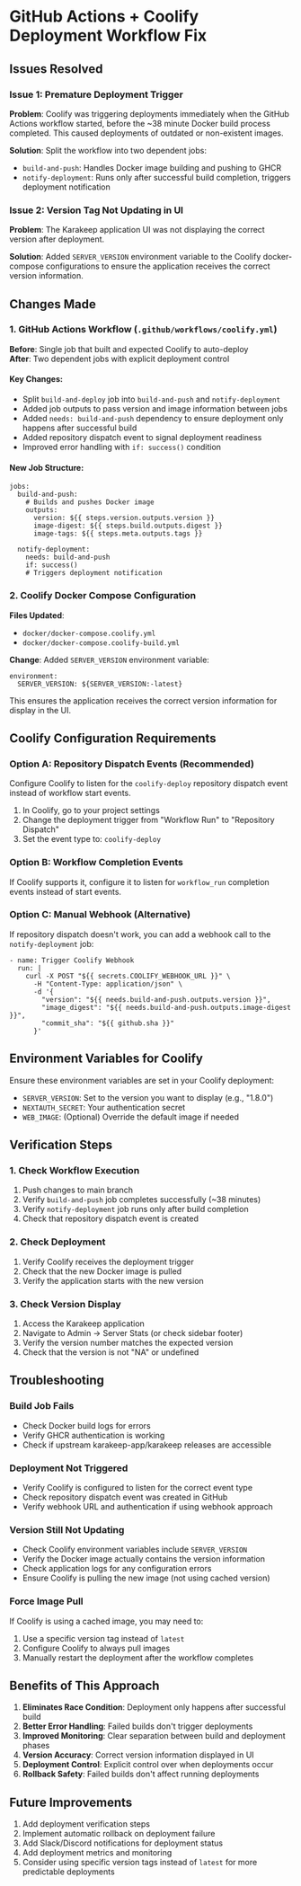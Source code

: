 # GitHub Actions + Coolify Deployment Workflow Fix

## Issues Resolved

### Issue 1: Premature Deployment Trigger

**Problem**: Coolify was triggering deployments immediately when the GitHub Actions workflow started, before the ~38 minute Docker build process completed. This caused deployments of outdated or non-existent images.

**Solution**: Split the workflow into two dependent jobs:

*   `build-and-push`: Handles Docker image building and pushing to GHCR
*   `notify-deployment`: Runs only after successful build completion, triggers deployment notification

### Issue 2: Version Tag Not Updating in UI

**Problem**: The Karakeep application UI was not displaying the correct version after deployment.

**Solution**: Added `SERVER_VERSION` environment variable to the Coolify docker-compose configurations to ensure the application receives the correct version information.

## Changes Made

### 1\. GitHub Actions Workflow (`.github/workflows/coolify.yml`)

**Before**: Single job that built and expected Coolify to auto-deploy  
**After**: Two dependent jobs with explicit deployment control

#### Key Changes:

*   Split `build-and-deploy` job into `build-and-push` and `notify-deployment`
*   Added job outputs to pass version and image information between jobs
*   Added `needs: build-and-push` dependency to ensure deployment only happens after successful build
*   Added repository dispatch event to signal deployment readiness
*   Improved error handling with `if: success()` condition

#### New Job Structure:

```
jobs:
  build-and-push:
    # Builds and pushes Docker image
    outputs:
      version: ${{ steps.version.outputs.version }}
      image-digest: ${{ steps.build.outputs.digest }}
      image-tags: ${{ steps.meta.outputs.tags }}
  
  notify-deployment:
    needs: build-and-push
    if: success()
    # Triggers deployment notification
```

### 2\. Coolify Docker Compose Configuration

**Files Updated**:

*   `docker/docker-compose.coolify.yml`
*   `docker/docker-compose.coolify-build.yml`

**Change**: Added `SERVER_VERSION` environment variable:

```
environment:
  SERVER_VERSION: ${SERVER_VERSION:-latest}
```

This ensures the application receives the correct version information for display in the UI.

## Coolify Configuration Requirements

### Option A: Repository Dispatch Events (Recommended)

Configure Coolify to listen for the `coolify-deploy` repository dispatch event instead of workflow start events.

1.  In Coolify, go to your project settings
2.  Change the deployment trigger from "Workflow Run" to "Repository Dispatch"
3.  Set the event type to: `coolify-deploy`

### Option B: Workflow Completion Events

If Coolify supports it, configure it to listen for `workflow_run` completion events instead of start events.

### Option C: Manual Webhook (Alternative)

If repository dispatch doesn't work, you can add a webhook call to the `notify-deployment` job:

```
- name: Trigger Coolify Webhook
  run: |
    curl -X POST "${{ secrets.COOLIFY_WEBHOOK_URL }}" \
      -H "Content-Type: application/json" \
      -d '{
        "version": "${{ needs.build-and-push.outputs.version }}",
        "image_digest": "${{ needs.build-and-push.outputs.image-digest }}",
        "commit_sha": "${{ github.sha }}"
      }'
```

## Environment Variables for Coolify

Ensure these environment variables are set in your Coolify deployment:

*   `SERVER_VERSION`: Set to the version you want to display (e.g., "1.8.0")
*   `NEXTAUTH_SECRET`: Your authentication secret
*   `WEB_IMAGE`: (Optional) Override the default image if needed

## Verification Steps

### 1\. Check Workflow Execution

1.  Push changes to main branch
2.  Verify `build-and-push` job completes successfully (~38 minutes)
3.  Verify `notify-deployment` job runs only after build completion
4.  Check that repository dispatch event is created

### 2\. Check Deployment

1.  Verify Coolify receives the deployment trigger
2.  Check that the new Docker image is pulled
3.  Verify the application starts with the new version

### 3\. Check Version Display

1.  Access the Karakeep application
2.  Navigate to Admin → Server Stats (or check sidebar footer)
3.  Verify the version number matches the expected version
4.  Check that the version is not "NA" or undefined

## Troubleshooting

### Build Job Fails

*   Check Docker build logs for errors
*   Verify GHCR authentication is working
*   Check if upstream karakeep-app/karakeep releases are accessible

### Deployment Not Triggered

*   Verify Coolify is configured to listen for the correct event type
*   Check repository dispatch event was created in GitHub
*   Verify webhook URL and authentication if using webhook approach

### Version Still Not Updating

*   Check Coolify environment variables include `SERVER_VERSION`
*   Verify the Docker image actually contains the version information
*   Check application logs for any configuration errors
*   Ensure Coolify is pulling the new image (not using cached version)

### Force Image Pull

If Coolify is using a cached image, you may need to:

1.  Use a specific version tag instead of `latest`
2.  Configure Coolify to always pull images
3.  Manually restart the deployment after the workflow completes

## Benefits of This Approach

1.  **Eliminates Race Condition**: Deployment only happens after successful build
2.  **Better Error Handling**: Failed builds don't trigger deployments
3.  **Improved Monitoring**: Clear separation between build and deployment phases
4.  **Version Accuracy**: Correct version information displayed in UI
5.  **Deployment Control**: Explicit control over when deployments occur
6.  **Rollback Safety**: Failed builds don't affect running deployments

## Future Improvements

1.  Add deployment verification steps
2.  Implement automatic rollback on deployment failure
3.  Add Slack/Discord notifications for deployment status
4.  Add deployment metrics and monitoring
5.  Consider using specific version tags instead of `latest` for more predictable deployments